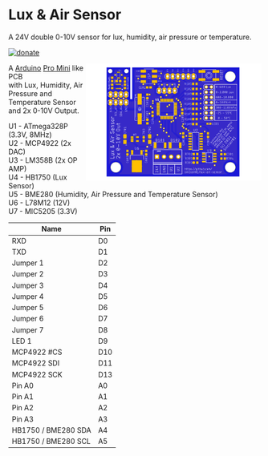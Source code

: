 # Lux & Air Sensor
A 24V double 0-10V sensor for lux, humidity, air pressure or temperature.

[![donate](https://img.shields.io/badge/donate-PayPal-blue.svg)](https://www.paypal.me/Sinclair81)  
  
<!-- markdownlint-disable MD033 -->  
<img src="https://github.com/Sinclair81/Lux-Air-Sensor/blob/main/Lux-Air-Sensor_Top.png" align="right" alt="Lux-Sensor_Top" height="233" width="350">  
  
<!-- markdownlint-enable MD033 -->  
  
A [Arduino](https://www.arduino.cc) [Pro Mini](https://store.arduino.cc/arduino-pro-mini) like PCB  
with Lux, Humidity, Air Pressure and Temperature Sensor  
and 2x 0-10V Output.  
  
U1 - ATmega328P (3.3V, 8MHz)  
U2 - MCP4922 (2x DAC)  
U3 - LM358B (2x OP AMP)  
U4 - HB1750 (Lux Sensor)  
U5 - BME280 (Humidity, Air Pressure and Temperature Sensor)  
U6 - L78M12 (12V)  
U7 - MIC5205 (3.3V)  
  
Name                 | Pin
-------------------- | ---------------------
RXD                  | D0  
TXD                  | D1  
Jumper 1             | D2  
Jumper 2             | D3  
Jumper 3             | D4  
Jumper 4             | D5  
Jumper 5             | D6
Jumper 6             | D7  
Jumper 7             | D8
LED 1                | D9  
MCP4922 #CS          | D10  
MCP4922 SDI          | D11  
MCP4922 SCK          | D13  
Pin A0               | A0  
Pin A1               | A1  
Pin A2               | A2  
Pin A3               | A3  
HB1750 / BME280 SDA  | A4  
HB1750 / BME280 SCL  | A5  
